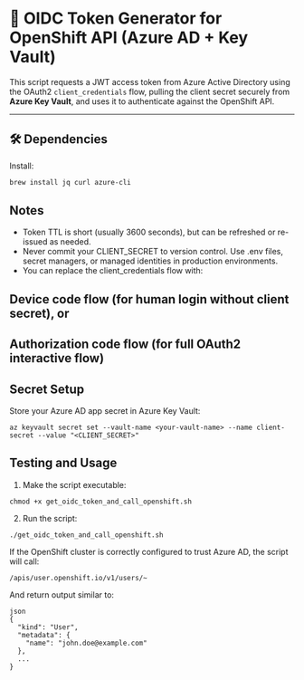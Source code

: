 # 🔐 OIDC Token Generator for OpenShift API (Azure AD + Key Vault)

This script requests a JWT access token from Azure Active Directory using the OAuth2 `client_credentials` flow, pulling the client secret securely from **Azure Key Vault**, and uses it to authenticate against the OpenShift API.

---

## 🛠️ Dependencies

Install:

```bash
brew install jq curl azure-cli
```
## Notes
* Token TTL is short (usually 3600 seconds), but can be refreshed or re-issued as needed.
* Never commit your CLIENT_SECRET to version control. Use .env files, secret managers, or managed identities in production environments.
* You can replace the client_credentials flow with:

## Device code flow (for human login without client secret), or

## Authorization code flow (for full OAuth2 interactive flow)

## Secret Setup
Store your Azure AD app secret in Azure Key Vault:
```
az keyvault secret set --vault-name <your-vault-name> --name client-secret --value "<CLIENT_SECRET>"
```

## Testing and Usage
1. Make the script executable:

```
chmod +x get_oidc_token_and_call_openshift.sh
```
2. Run the script:
```
./get_oidc_token_and_call_openshift.sh
```
If the OpenShift cluster is correctly configured to trust Azure AD, the script will call:
```
/apis/user.openshift.io/v1/users/~
```
And return output similar to:
```
json
{
  "kind": "User",
  "metadata": {
    "name": "john.doe@example.com"
  },
  ...
}
```
